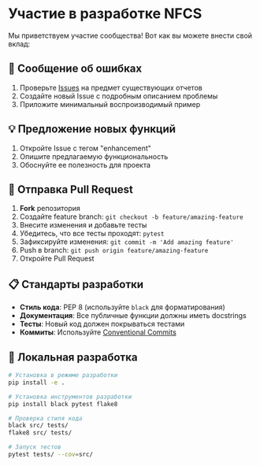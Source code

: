 # Участие в разработке NFCS

Мы приветствуем участие сообщества! Вот как вы можете внести свой вклад:

## 🐛 Сообщение об ошибках

1. Проверьте [Issues](https://github.com/your-org/nfcs-core/issues) на предмет существующих отчетов
2. Создайте новый Issue с подробным описанием проблемы
3. Приложите минимальный воспроизводимый пример

## 💡 Предложение новых функций

1. Откройте Issue с тегом "enhancement"
2. Опишите предлагаемую функциональность
3. Обоснуйте ее полезность для проекта

## 🔧 Отправка Pull Request

1. **Fork** репозитория
2. Создайте feature branch: `git checkout -b feature/amazing-feature`
3. Внесите изменения и добавьте тесты
4. Убедитесь, что все тесты проходят: `pytest`
5. Зафиксируйте изменения: `git commit -m 'Add amazing feature'`
6. Push в branch: `git push origin feature/amazing-feature`
7. Откройте Pull Request

## 📋 Стандарты разработки

- **Стиль кода**: PEP 8 (используйте `black` для форматирования)
- **Документация**: Все публичные функции должны иметь docstrings
- **Тесты**: Новый код должен покрываться тестами
- **Коммиты**: Используйте [Conventional Commits](https://www.conventionalcommits.org/)

## 🧪 Локальная разработка

```bash
# Установка в режиме разработки
pip install -e .

# Установка инструментов разработки  
pip install black pytest flake8

# Проверка стиля кода
black src/ tests/
flake8 src/ tests/

# Запуск тестов
pytest tests/ --cov=src/
```